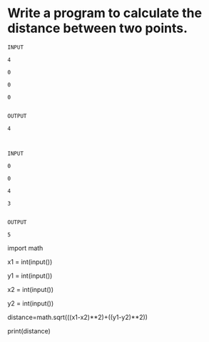 # Write a program to calculate the distance between two points.

~~~
INPUT 

4

0

0

0


OUTPUT

4



INPUT 

0

0

4

3


OUTPUT

5

~~~

import math

x1 = int(input())  

y1 = int(input())  

x2 = int(input())

y2 = int(input())
  
distance=math.sqrt(((x1-x2)**2)+((y1-y2)**2))

print(distance)
